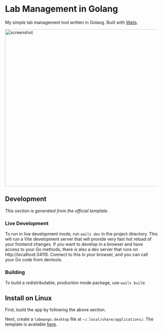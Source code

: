 # Lab Management in Golang

My simple lab management tool written in Golang. Built with [Wails](https://wails.io/).

<img width="518" alt="screenshot" src="https://user-images.githubusercontent.com/36528777/188476554-e02c920c-cf3c-4049-b483-c5e95487909d.png">

## Development

_This section is generated from the official template._

### Live Development

To run in live development mode, run `wails dev` in the project directory. This will run a Vite development
server that will provide very fast hot reload of your frontend changes. If you want to develop in a browser
and have access to your Go methods, there is also a dev server that runs on http://localhost:34115. Connect
to this in your browser, and you can call your Go code from devtools.

### Building

To build a redistributable, production mode package, use `wails build`.

## Install on Linux

First, build the app by following the above section.

Next, create a `labmango.desktop` file at `~/.local/share/applications/`. The template is available [here](templates/labmango.desktop).

